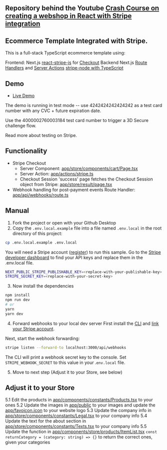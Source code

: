 ## Repository behind the Youtube [Crash Course on creating a webshop in React with Stripe integration](https://www.youtube.com/watch?v=BRB5Qah502w)

## Ecommerce Template Integrated with Stripe.

This is a full-stack TypeScript ecommerce template using:

Frontend:
Next.js
[react-stripe-js](https://github.com/stripe/react-stripe-js) for [Checkout](https://stripe.com/checkout)
Backend
Next.js [Route Handlers](https://nextjs.org/docs/app/building-your-application/routing/route-handlers) and [Server Actions](https://nextjs.org/docs/app/building-your-application/data-fetching/forms-and-mutations)
[stripe-node with TypeScript](https://github.com/stripe/stripe-node#usage-with-typescript)

## Demo

- [Live Demo](https://webshop-zeta-two.vercel.app/)

The demo is running in test mode -- use 4242424242424242 as a test card number with any CVC + future expiration date.

Use the 4000002760003184 test card number to trigger a 3D Secure challenge flow.

Read more about testing on Stripe.

## Functionality

- Stripe Checkout
  - Server Component: [app/store/components/cart/Page.tsx](path/to/Page.tsx)
  - Server Action: [app/actions/stripe.ts](path/to/stripe.ts)
  - Checkout Session 'success' page fetches the Checkout Session object from Stripe: [app/store/result/page.tsx](path/to/page.tsx)
- Webhook handling for post-payment events
  Route Handler: [app/api/webhooks/route.ts](path/to/route.ts)

## Manual

1. Fork the project or open with your Github Desktop
2. Copy the `.env.local.example` file into a file named `.env.local` in the root directory of this project:

```bash
cp .env.local.example .env.local
```

You will need a Stripe account ([register](https://dashboard.stripe.com/register)) to run this sample. Go to the [Stripe developer dashboard](https://dashboard.stripe.com/apikeys) to find your API keys and replace them in the .env.local file.

```bash
NEXT_PUBLIC_STRIPE_PUBLISHABLE_KEY=<replace-with-your-publishable-key>
STRIPE_SECRET_KEY=<replace-with-your-secret-key>
```

3. Now install the dependencies

```bash
npm install
npm run dev
# or
yarn
yarn dev
```

4. Forward webhooks to your local dev server
   First install the [CLI](https://stripe.com/docs/stripe-cli) and [link your Stripe account](https://stripe.com/docs/stripe-cli#link-account).

Next, start the webhook forwarding:

```bash
stripe listen --forward-to localhost:3000/api/webhooks
```

The CLI will print a webhook secret key to the console. Set `STRIPE_WEBHOOK_SECRET` to this value in your .`env.local` file.

5. Move to next step (Adjust it to your Store, see below)

## Adjust it to your Store

5.1 Edit the products in [app/components/constants/Products.tsx](path/to/Products.tsx) to your ones
5.2 Update the images in [app/public](path/to/public) to your images and update the [app/favoicon.icon](path/to/favoicon.ico) to your website logo
5.3 Update the company info in [app/store/components/constants/Legal.tsx](path/to/Legal.tsx) to your company info
5.4 Update the text for the about section in [app/store/components/constants/Texts.tsx](path/to/Texts.tsx) to your company info
5.5 Update the function in [app/components/store/products/ItemList.tsx](path/to/ItemList.tsx) `const returnCategory = (category: string) => {}` to return the correct ones, given your categories
